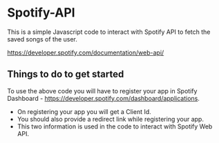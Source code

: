 # Spotify-API

This is a simple Javascript code to interact with Spotify API to fetch the saved songs of the user.

https://developer.spotify.com/documentation/web-api/



## Things to do to get started

To use the above code you will have to register your app in Spotify Dashboard - https://developer.spotify.com/dashboard/applications.

- On registering your app you will get a Client Id.
- You should also provide a redirect link while registering your app. 
- This two information is used in the code to interact with Spotify Web API.
